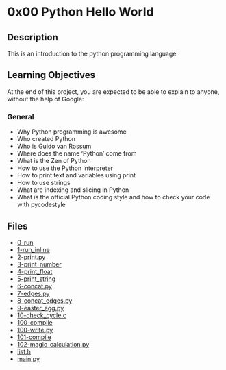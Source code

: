 # 0x00 Python Hello World

## Description

This is an introduction to the python programming language

## Learning Objectives

At the end of this project, you are expected to be able to explain to anyone, without the help of Google:

### General

* Why Python programming is awesome
* Who created Python
* Who is Guido van Rossum
* Where does the name ‘Python’ come from
* What is the Zen of Python
* How to use the Python interpreter
* How to print text and variables using print
* How to use strings
* What are indexing and slicing in Python
* What is the official Python coding style and how to check your code with pycodestyle

## Files

- [0-run](./0-run)
- [1-run_inline](./1-run_inline)
- [2-print.py](./2-print.py)
- [3-print_number](./3-print_number.py)
- [4-print_float](./4-print_float.py)
- [5-print_string](./5-print_string.py)
- [6-concat.py](./6-concat.py)
- [7-edges.py](./7-edges.py)
- [8-concat_edges.py](./8-concat_edges.py)
- [9-easter_egg.py](./9-easter_egg.py)
- [10-check_cycle.c](./10-check_cycle.c)
- [100-compile](./100-compile)
- [100-write.py](./100-write.py)
- [101-compile](./101-compile)
- [102-magic_calculation.py](./102-magic_calculation.py)
- [list.h](./lists.h)
- [main.py](./main.py)
